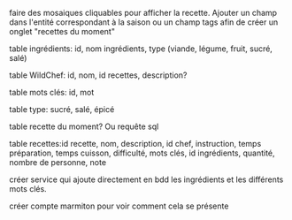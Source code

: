 faire des mosaiques cliquables pour afficher la recette. Ajouter un champ dans l'entité correspondant à la saison ou un champ tags afin de créer un onglet "recettes du moment"

table ingrédients: id, nom ingrédients, type (viande, légume, fruit, sucré, salé)

table WildChef: id, nom, id recettes, description?

table mots clés: id, mot

table type: sucré, salé, épicé

table recette du moment? Ou requête sql

table recettes:id recette, nom, description, id chef, instruction, temps préparation, temps cuisson, difficulté, mots clés, id ingrédients, quantité, nombre de personne, note

créer service qui ajoute directement en bdd les ingrédients et les différents mots clés.

créer compte marmiton pour voir comment cela se présente
